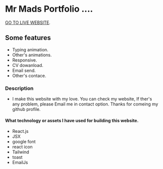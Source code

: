 # Mr Mads Portfolio ....

[GO TO LIVE WEBSITE](https://im-mr-mads.web.app/).

## Some features 
* Typing animation.
* Other's animations.
* Responsive.
* CV dowanload.
* Email send.
* Other's contace.


### Description
* I make this website with my love. You can check my website, If ther's any problem, please Email me in contact option. Thanks for comeing my github profile. 

#### What technology or assets I have used for building this website.
* React.js
* JSX
* google font
* react icon
* Tailwind
* toast
* EmailJs